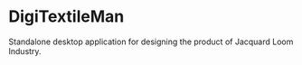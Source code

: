# DigiTextileMan
Standalone desktop application for designing the product of Jacquard Loom Industry.
